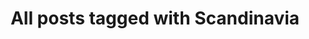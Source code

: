 ---
layout: tag
title: "All posts tagged with Scandinavia"
permalink: /weblog/tags/scandinavia/
taxonomy: Scandinavia
---